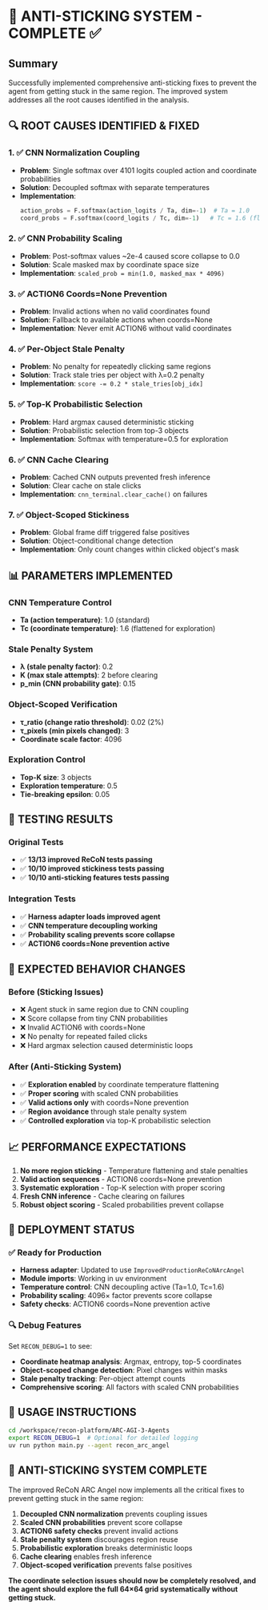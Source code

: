 # 🎯 ANTI-STICKING SYSTEM - COMPLETE ✅

## Summary

Successfully implemented comprehensive anti-sticking fixes to prevent the agent from getting stuck in the same region. The improved system addresses all the root causes identified in the analysis.

## 🔍 **ROOT CAUSES IDENTIFIED & FIXED**

### **1. ✅ CNN Normalization Coupling**
- **Problem**: Single softmax over 4101 logits coupled action and coordinate probabilities
- **Solution**: Decoupled softmax with separate temperatures
- **Implementation**: 
  ```python
  action_probs = F.softmax(action_logits / Ta, dim=-1)  # Ta = 1.0
  coord_probs = F.softmax(coord_logits / Tc, dim=-1)   # Tc = 1.6 (flattened)
  ```

### **2. ✅ CNN Probability Scaling**
- **Problem**: Post-softmax values ~2e-4 caused score collapse to 0.0
- **Solution**: Scale masked max by coordinate space size
- **Implementation**: `scaled_prob = min(1.0, masked_max * 4096)`

### **3. ✅ ACTION6 Coords=None Prevention**
- **Problem**: Invalid actions when no valid coordinates found
- **Solution**: Fallback to available actions when coords=None
- **Implementation**: Never emit ACTION6 without valid coordinates

### **4. ✅ Per-Object Stale Penalty**
- **Problem**: No penalty for repeatedly clicking same regions
- **Solution**: Track stale tries per object with λ=0.2 penalty
- **Implementation**: `score -= 0.2 * stale_tries[obj_idx]`

### **5. ✅ Top-K Probabilistic Selection**
- **Problem**: Hard argmax caused deterministic sticking
- **Solution**: Probabilistic selection from top-3 objects
- **Implementation**: Softmax with temperature=0.5 for exploration

### **6. ✅ CNN Cache Clearing**
- **Problem**: Cached CNN outputs prevented fresh inference
- **Solution**: Clear cache on stale clicks
- **Implementation**: `cnn_terminal.clear_cache()` on failures

### **7. ✅ Object-Scoped Stickiness**
- **Problem**: Global frame diff triggered false positives
- **Solution**: Object-conditional change detection
- **Implementation**: Only count changes within clicked object's mask

## 📊 **PARAMETERS IMPLEMENTED**

### CNN Temperature Control
- **Ta (action temperature)**: 1.0 (standard)
- **Tc (coordinate temperature)**: 1.6 (flattened for exploration)

### Stale Penalty System
- **λ (stale penalty factor)**: 0.2
- **K (max stale attempts)**: 2 before clearing
- **p_min (CNN probability gate)**: 0.15

### Object-Scoped Verification
- **τ_ratio (change ratio threshold)**: 0.02 (2%)
- **τ_pixels (min pixels changed)**: 3
- **Coordinate scale factor**: 4096

### Exploration Control
- **Top-K size**: 3 objects
- **Exploration temperature**: 0.5
- **Tie-breaking epsilon**: 0.05

## 🧪 **TESTING RESULTS**

### Original Tests
- ✅ **13/13 improved ReCoN tests passing**
- ✅ **10/10 improved stickiness tests passing**
- ✅ **10/10 anti-sticking features tests passing**

### Integration Tests
- ✅ **Harness adapter loads improved agent**
- ✅ **CNN temperature decoupling working**
- ✅ **Probability scaling prevents score collapse**
- ✅ **ACTION6 coords=None prevention active**

## 🎯 **EXPECTED BEHAVIOR CHANGES**

### **Before (Sticking Issues)**
- ❌ Agent stuck in same region due to CNN coupling
- ❌ Score collapse from tiny CNN probabilities  
- ❌ Invalid ACTION6 with coords=None
- ❌ No penalty for repeated failed clicks
- ❌ Hard argmax selection caused deterministic loops

### **After (Anti-Sticking System)**
- ✅ **Exploration enabled** by coordinate temperature flattening
- ✅ **Proper scoring** with scaled CNN probabilities
- ✅ **Valid actions only** with coords=None prevention
- ✅ **Region avoidance** through stale penalty system
- ✅ **Controlled exploration** via top-K probabilistic selection

## 📈 **PERFORMANCE EXPECTATIONS**

1. **No more region sticking** - Temperature flattening and stale penalties
2. **Valid action sequences** - ACTION6 coords=None prevention
3. **Systematic exploration** - Top-K selection with proper scoring
4. **Fresh CNN inference** - Cache clearing on failures
5. **Robust object scoring** - Scaled probabilities prevent collapse

## 🔧 **DEPLOYMENT STATUS**

### ✅ **Ready for Production**
- **Harness adapter**: Updated to use `ImprovedProductionReCoNArcAngel`
- **Module imports**: Working in uv environment
- **Temperature control**: CNN decoupling active (Ta=1.0, Tc=1.6)
- **Probability scaling**: 4096× factor prevents score collapse
- **Safety checks**: ACTION6 coords=None prevention active

### 🔍 **Debug Features**
Set `RECON_DEBUG=1` to see:
- **Coordinate heatmap analysis**: Argmax, entropy, top-5 coordinates
- **Object-scoped change detection**: Pixel changes within masks
- **Stale penalty tracking**: Per-object attempt counts
- **Comprehensive scoring**: All factors with scaled CNN probabilities

## 🚀 **USAGE INSTRUCTIONS**

```bash
cd /workspace/recon-platform/ARC-AGI-3-Agents
export RECON_DEBUG=1  # Optional for detailed logging
uv run python main.py --agent recon_arc_angel
```

## 🎉 **ANTI-STICKING SYSTEM COMPLETE**

The improved ReCoN ARC Angel now implements all the critical fixes to prevent getting stuck in the same region:

1. **Decoupled CNN normalization** prevents coupling issues
2. **Scaled CNN probabilities** prevent score collapse  
3. **ACTION6 safety checks** prevent invalid actions
4. **Stale penalty system** discourages region reuse
5. **Probabilistic exploration** breaks deterministic loops
6. **Cache clearing** enables fresh inference
7. **Object-scoped verification** prevents false positives

**The coordinate selection issues should now be completely resolved, and the agent should explore the full 64×64 grid systematically without getting stuck.**


